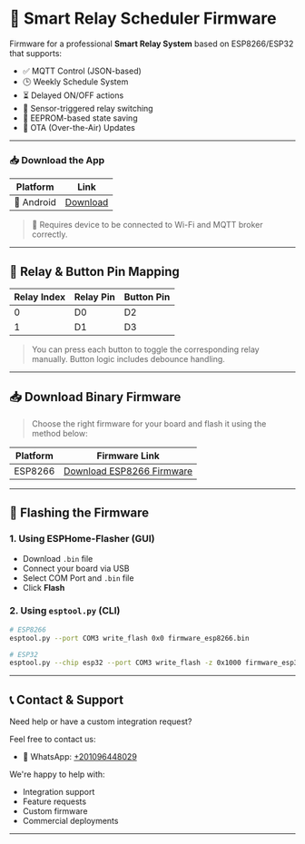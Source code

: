 # 🔌 Smart Relay Scheduler Firmware

Firmware for a professional **Smart Relay System** based on ESP8266/ESP32 that supports:

- ✅ MQTT Control (JSON-based)
- 🕒 Weekly Schedule System
- ⏳ Delayed ON/OFF actions
- 🧲 Sensor-triggered relay switching
- 🧠 EEPROM-based state saving
- 📶 OTA (Over-the-Air) Updates
----
### 📥 Download the App

| Platform | Link |
|----------|------|
| 📱 Android | [Download](https://github.com/ARDUTECH0/smart-home/raw/refs/heads/main/app-release.apk) |


> 🔑 Requires device to be connected to Wi-Fi and MQTT broker correctly.

---

## 🧮 Relay & Button Pin Mapping

| Relay Index | Relay Pin | Button Pin |
|-------------|-----------|------------|
| 0           | D0        | D2         |
| 1           | D1        | D3         |

> You can press each button to toggle the corresponding relay manually. Button logic includes debounce handling.

---
## 📥 Download Binary Firmware

> Choose the right firmware for your board and flash it using the method below:

| Platform | Firmware Link |
|----------|----------------|
| ESP8266  | [Download ESP8266 Firmware](https://github.com/YourUsername/smart-relay-scheduler/releases/download/v1.0.4/firmware_esp8266.bin) |

---

## 🚀 Flashing the Firmware

### 1. Using ESPHome-Flasher (GUI)
- Download `.bin` file
- Connect your board via USB
- Select COM Port and `.bin` file
- Click **Flash**

### 2. Using `esptool.py` (CLI)
```bash
# ESP8266
esptool.py --port COM3 write_flash 0x0 firmware_esp8266.bin

# ESP32
esptool.py --chip esp32 --port COM3 write_flash -z 0x1000 firmware_esp32.bin
```
---

## 📞 Contact & Support

Need help or have a custom integration request?

Feel free to contact us:

- 💬 WhatsApp: [+201096448029](https://wa.me/201096448029)

We're happy to help with:
- Integration support
- Feature requests
- Custom firmware
- Commercial deployments

---
